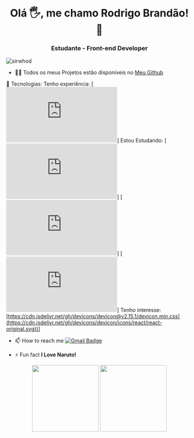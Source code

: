 <h1 align="center">Olá 🖐, me chamo Rodrigo Brandão! 🚀</h1>
<h3 align="center">Estudante - Front-end Developer</h3>
<p align="left"> <img src="https://komarev.com/ghpvc/?username=sirwhod" alt="sirwhod" /> </p>

- 👨‍💻 Todos os meus Projetos estão disponíveis no [Meu Github](https://github.com/sirwhod)

💬 Tecnologias:
Tenho experiência:  [![HTML5](https://cdn.jsdelivr.net/gh/devicons/devicon@v2.15.1/devicon.min.css)]
Estou Estudando:    [![HTML5](https://cdn.jsdelivr.net/gh/devicons/devicon@v2.15.1/devicon.min.css)]
                    [![HTML5](https://cdn.jsdelivr.net/gh/devicons/devicon@v2.15.1/devicon.min.css)]
                    [![HTML5](https://cdn.jsdelivr.net/gh/devicons/devicon@v2.15.1/devicon.min.css)]
Tenho interesse:    [https://cdn.jsdelivr.net/gh/devicons/devicon@v2.15.1/devicon.min.css](https://cdn.jsdelivr.net/gh/devicons/devicon/icons/react/react-original.svg))]


- 📫 How to reach me [![Gmail Badge](https://img.shields.io/badge/-rodrigo.brandao98@gmail.com-c14438?style=flat-square&logo=Gmail&logoColor=white&link=mailto:rodrigo.brandao98@gmail.com)](mailto:rodrigo.brandao98@gmail.com)

- ⚡ Fun fact **I Love Naruto!**
<div align="center">
  <img height="180em" src="https://github-readme-stats.vercel.app/api?username=sirwhod&show_icons=true&theme=tokyonight&include_all_commits=true&count_private=true"/>
  <img height="180em" src="https://github-readme-stats.vercel.app/api/top-langs/?username=sirwhod&layout=compact&langs_count=7&theme=tokyonight"/>
</div>
